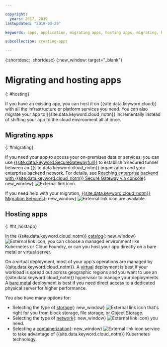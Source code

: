 ```yaml
---

copyright:
  years: 2017, 2019
lastupdated: "2019-03-29"

keywords: apps, application, migrating apps, hosting apps, migrating, hosting, migration

subcollection: creating-apps

---
```


{:shortdesc: .shortdesc}
{:new_window: target="_blank"}

# Migrating and hosting apps
{: #hosting}

If you have an existing app, you can host it on {{site.data.keyword.cloud}} with all the infrastructure or platform services you need. You can also migrate your app to {{site.data.keyword.cloud_notm}} incrementally instead of shifting your app to the cloud environment all at once.

## Migrating apps
{: #migrating}

If you need your app to access your on-premises data or services, you can use [{{site.data.keyword.SecureGatewayfull}}](/docs/services/SecureGateway?topic=securegateway-getting-started-with-sg#getting-started-with-sg) to establish a secured tunnel between an {{site.data.keyword.cloud_notm}} organization and your enterprise backend network. For details, see [Reaching enterprise backend with {{site.data.keyword.cloud_notm}} Secure Gateway via console](https://developer.ibm.com/bluemix/2015/04/01/reaching-enterprise-backend-bluemix-secure-gateway/){: new_window} ![External link icon](../icons/launch-glyph.svg "External link icon").

If you need help with your migration, [{{site.data.keyword.cloud_notm}} Migration Services](https://www.ibm.com/cloud/migration-services){: new_window} ![External link icon](../icons/launch-glyph.svg "External link icon") are available.

## Hosting apps
{: #ht_hostapp}

In the {{site.data.keyword.cloud_notm}} [catalog](https://{DomainName}/catalog/?taxonomyNavigation=apps){: new_window} ![External link icon](../icons/launch-glyph.svg "External link icon"), you can choose a managed environment like Kubernetes or Cloud Foundry, or can you host your app directly on a bare metal or virtual server.

On a virtual deployment, most of your app's operations are managed by {{site.data.keyword.cloud_notm}}. A [virtual](/docs/vsi?topic=virtual-servers-about-virtual-servers#about-virtual-servers) deployment is best if your workload is spread out across geographic regions and you want to use an {{site.data.keyword.cloud_notm}} hypervisor to manage your deployments. A [bare metal](/docs/bare-metal?topic=bare-metal-bm-getting-started#getting-started) deployment is best if you need direct access to a dedicated physical server for higher performance.

You also have many options for:
* Selecting the type of [storage](https://{DomainName}/catalog/?taxonomyNavigation=apps&category=slstorage){: new_window} ![External link icon](../icons/launch-glyph.svg "External link icon") that's right for you from block storage, file storage, or Object Storage.
* Selecting the type of [network](https://{DomainName}/catalog/?taxonomyNavigation=apps&category=slnetwork){: new_window} ![External link icon](../icons/launch-glyph.svg "External link icon")} you need.
* Selecting a [containerization](https://{DomainName}/catalog/?taxonomyNavigation=apps&category=containers){: new_window} ![External link icon](../icons/launch-glyph.svg "External link icon") service to take advantage of {{site.data.keyword.cloud_notm}} Kubernetes technology.